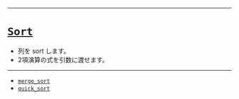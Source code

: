 _____

# [`Sort`](https://github.com/titanium-22/Library_py/tree/main/Algorithm/Sort)

- 列を sort します。
- 2項演算の式を引数に渡せます。

_____

- [`merge_sort`](./merge_sort.md)
- [`quick_sort`](./quick_sort.md)
